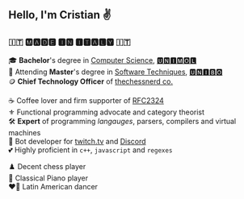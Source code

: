 
## Hello, I'm Cristian ✌️

### 🇮🇹 🅼🅰🅳🅴 🅸🅽 🅸🆃🅰🅻🆈 🇮🇹

🎓 **Bachelor**'s degree in [Computer Science](https://www2.dipbioter.unimol.it/informatica/), [🆄🅽🅸🅼🅾🅻](https://www2.unimol.it)\
🌱 Attending **Master**'s degree in [Software Techniques](https://corsi.unibo.it/2cycle/ComputerScience), [🆄🅽🅸🅱🅾](https://www.unibo.it)\
🪙 **Chief Technology Officer** of [thechessnerd co.](https://www.thechessnerd.com)

☕️ Coffee lover and firm supporter of [RFC2324](https://www.rfc-editor.org/rfc/rfc2324)\
⚜️ Functional programming advocate and category theorist\
🛠️ **Expert** of programming *langauges*, parsers, compilers and virtual machines\
🤖 Bot developer for [twitch.tv](https://twitch.tv) and [Discord](https://discord.com)\
💕 Highly proficient in `c++`, `javascript` and `regexes`

♟️ Decent chess player\
🎹 Classical Piano player\
❤️‍🔥 Latin American dancer

